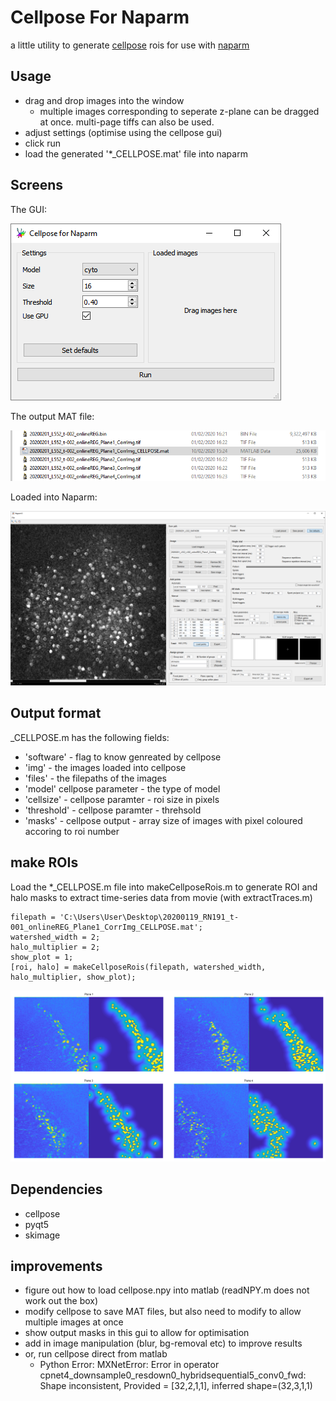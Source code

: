 # Cellpose For Naparm
a little utility to generate [cellpose](https://github.com/MouseLand/cellpose) rois for use with [naparm](https://github.com/llerussell/Naparm)

## Usage
* drag and drop images into the window
  * multiple images corresponding to seperate z-plane can be dragged at once. multi-page tiffs can also be used.
* adjust settings (optimise using the cellpose gui)
* click run
* load the generated '*_CELLPOSE.mat' file into naparm

## Screens
The GUI:

![image](screenshots/screen1.PNG)


The output MAT file:

![image](screenshots/screen3.PNG)


Loaded into Naparm:

![image](screenshots/screen4.PNG)


## Output format
_CELLPOSE.m has the following fields:
* 'software' - flag to know genreated by cellpose
* 'img' - the images loaded into cellpose
* 'files' - the filepaths of the images
* 'model' cellpose parameter - the type of model
* 'cellsize' - cellpose paramter - roi size in pixels
* 'threshold' - cellpose paramter - threhsold
* 'masks' - cellpose output - array size of images with pixel coloured accoring to roi number

## make ROIs
Load the *_CELLPOSE.m file into makeCellposeRois.m to generate ROI and halo masks to extract time-series data from movie (with extractTraces.m)
```
filepath = 'C:\Users\User\Desktop\20200119_RN191_t-001_onlineREG_Plane1_CorrImg_CELLPOSE.mat';
watershed_width = 2;
halo_multiplier = 2;
show_plot = 1;
[roi, halo] = makeCellposeRois(filepath, watershed_width, halo_multiplier, show_plot);
```
![image](screenshots/screen5.PNG)

## Dependencies
* cellpose
* pyqt5
* skimage


## improvements
* figure out how to load cellpose.npy into matlab (readNPY.m does not work out the box)
* modify cellpose to save MAT files, but also need to modify to allow multiple images at once
* show output masks in this gui to allow for optimisation
* add in image manipulation (blur, bg-removal etc) to improve results
* or, run cellpose direct from matlab
  * Python Error: MXNetError: Error in operator cpnet4_downsample0_resdown0_hybridsequential5_conv0_fwd: Shape inconsistent, Provided =
[32,2,1,1], inferred shape=(32,3,1,1)
